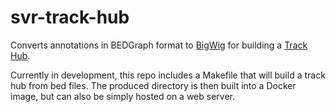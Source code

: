svr-track-hub
=============

Converts annotations in BEDGraph format to [BigWig](https://genome.ucsc.edu/goldenPath/help/bigWig.html) for building a [Track Hub](https://genome.ucsc.edu/goldenPath/help/hubQuickStart.html).

Currently in development, this repo includes a Makefile that will build a track hub from bed files. The produced directory is then built into a Docker image, but can also be simply hosted on a web server.
